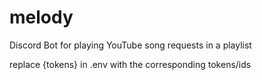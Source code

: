 # melody
Discord Bot for playing YouTube song requests in a playlist

replace {tokens} in .env with the corresponding tokens/ids

